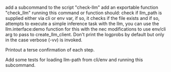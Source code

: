 add a subcommand to the script "check-llm"
add an exportable function "check_llm"
running this command or function should:
check if llm_path is supplied either via cli or env var,
if so, it checks if the file exists
and if so, attempts to execute a simple inference task with the llm, you can use the llm.interface:demo function for this with the nec modifications to use env/cli arg to pass to create_llm_client. Don't print the logprobs by default but only in the case verbose (-vv) is invoked.

Printout a terse confirmation of each step.

Add some tests for loading llm-path from cli/env and running this subcommand.